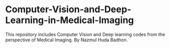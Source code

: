 # Computer-Vision-and-Deep-Learning-in-Medical-Imaging
This repository includes Computer Vision and Deep learning codes from the perspective of Medical Imaging.
By Nazmul Huda Badhon.
